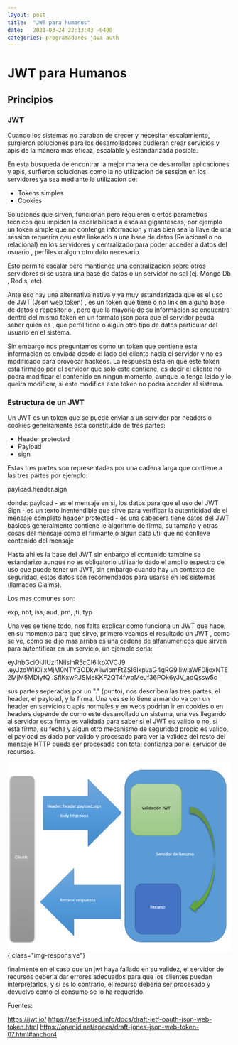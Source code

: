 ```yaml
---
layout: post
title:  "JWT para humanos"
date:   2021-03-24 22:13:43 -0400
categories: programadores java auth
---
```

# JWT para Humanos
## Principios
### JWT
Cuando los sistemas no paraban de crecer y necesitar escalamiento, surgieron soluciones para los desarrolladores pudieran crear servicios y apis de la manera mas eficaz, escalable y estandarizada posible.

En esta busqueda de encontrar la mejor manera de desarrollar aplicaciones y apis, surfieron soluciones como la no utilizacion de session en los servidores ya sea mediante la utilizacion de:

* Tokens simples
* Cookies

Soluciones que sirven, funcionan pero requieren ciertos parametros tecnicos qeu impiden la escalabilidad a escalas gigantescas, por ejemplo un token simple que no contenga informacion y mas bien sea la llave de una session requerira qeu este linkeado a una base de datos (Relacional o no relacional) en los servidores y centralizado para poder acceder a datos del usuario , perfiles o algun otro dato necesario.

Esto permite escalar pero mantienee una centralizacion sobre otros servidores si se usara una base de datos o un servidor no sql (ej. Mongo Db , Redis, etc).

Ante eso hay una alternativa nativa y ya muy estandarizada que es el uso de JWT (Json web token) , es un token que tiene o no link en alguna base de datos o repositorio , pero que la mayoria de su informacion se encuentra dentro del mismo token en un formato json para que el servidor peuda saber quien es , que perfil tiene o algun otro tipo de datos particular del usuario en el sistema.

Sin embargo nos preguntamos como un token que contiene esta informacion es enviada desde el lado del cliente hacia el servidor y no es modificado para provocar hackeos. La respuesta esta en que este token esta firmado por el servidor que solo este contiene, es decir el cliente no podra modificar el contenido en ningun momento, aunque lo tenga leido y lo queira modificar, si este modifica este token no podra acceder al sistema.

### Estructura de un JWT

Un JWT es un token que se puede enviar a un servidor por headers o cookies genelramente esta constituido de tres partes:

* Header protected
* Payload 
* sign

Estas tres partes son representadas por una cadena larga que contiene a las tres partes por ejemplo:

payload.header.sign

donde:
payload - es el mensaje en si, los datos para que el uso del JWT 
Sign - es un texto inentendible que sirve para verificar la autenticidad de el mensaje completo
header protected - es una cabecera tiene datos del JWT basicos generalmente contiene le algoritmo de firma, su tamaño y otras cosas del mensaje como el firmante o algun dato util que no conlleve contenido del mensaje

Hasta ahi es la base del JWT sin enbargo el contenido tambine se estandarizo aunque no es obligatorio utilizarlo dado el amplio espectro de uso que puede tener un JWT, sin embargo cuando hay un contexto de seguridad, estos datos son recomendados para usarse en los sistemas (llamados Claims).

Los mas comunes son:

exp, nbf, iss, aud, prn, jti, typ

Una ves se tiene todo, nos falta explicar como funciona un JWT que hace, en su momento para que sirve, primero veamos el resultado un JWT , como se ve, como se dijo mas arriba es una cadena de alfanumericos que sirven para autentificar en un servicio, un ejemplo seria:

eyJhbGciOiJIUzI1NiIsInR5cCI6IkpXVCJ9
.eyJzdWIiOiIxMjM0NTY3ODkwIiwibmFtZSI6IkpvaG4gRG9lIiwiaWF0IjoxNTE2MjM5MDIyfQ
.SflKxwRJSMeKKF2QT4fwpMeJf36POk6yJV_adQssw5c

sus partes seperadas por un "." (punto), nos describen las tres partes, el header, el payload, y la firma. Una ves se lo tiene armando va con un header en servicios o apis normales y en webs podrian ir en cookies o en headers depende de como este desarrollado un sistema, una ves llegando al servidor esta firma es validada para saber si el JWT es valido o no, si esta firma, su fecha y algun otro mecanismo de seguridad propio es valido, el payload es dado por valido y procesado para ver la validez del resto del mensaje HTTP pueda ser procesado con total confianza por el servidor de recursos.

![flujo de jwt](/assets/flujojwt.png){:class="img-responsive"}

finalmente en el caso que un jwt haya fallado en su validez, el servidor de recursos deberia dar errores adecuados para que los clientes puedan interpretarlos, y si es lo contrario, el recurso deberia ser procesado y devuelvo como el consumo se lo ha requerido.

Fuentes:


https://jwt.io/
https://self-issued.info/docs/draft-ietf-oauth-json-web-token.html
https://openid.net/specs/draft-jones-json-web-token-07.html#anchor4

